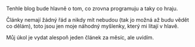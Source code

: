 Tenhle blog bude hlavně o tom, co zrovna programuju a taky co hraju.

Články nemají žádný řád a nikdy mít nebudou (tak jo možná až budu vědět co dělám), toto jsou jen moje náhodný myšlenky, který mi lítají v hlavě.

Můj úkol je vydat alespoň jeden článek za měsíc, ale uvidím.

